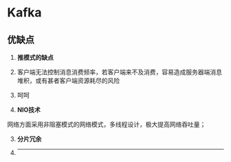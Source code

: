 


# Kafka


## 优缺点

1. **推模式的缺点**

  1. 客户端无法控制消息消费频率，若客户端来不及消费，容易造成服务器端消息堆积，或有甚者客户端资源耗尽的风险

  2. 呵呵

2. **NIO技术** 

  网络方面采用非阻塞模式的网络模式，多线程设计，极大提高网络吞吐量；
  
3. **分片冗余**


4. ****
